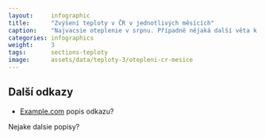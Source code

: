 ```yaml
---
layout:     infographic
title:      "Zvýšení teploty v ČR v jednotlivých měsících"
caption:    "Najvacsie oteplenie v srpnu. Případně nějaká další věta k interpretaci grafu, který je zobrazen výše."
categories: infographics
weight:     3
tags:       sections-teploty
image:      assets/data/teploty-3/otepleni-cr-mesice
---
```


## Další odkazy

* [Example.com](https://example.com) popis odkazu?

Nejake dalsie popisy?